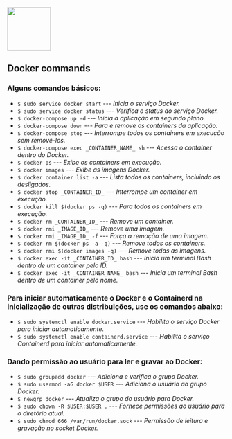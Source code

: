<img height="100em" src="https://upload.wikimedia.org/wikipedia/commons/thumb/4/4e/Docker_%28container_engine%29_logo.svg/1280px-Docker_%28container_engine%29_logo.svg.png" >

## Docker commands

### Alguns comandos básicos:

- `$ sudo service docker start` --- _Inicia o serviço Docker._
- `$ sudo service docker status` --- _Verifica o status do serviço Docker._
- `$ docker-compose up -d` --- _Inicia a aplicação em segundo plano._
- `$ docker-compose down` --- _Para e remove os containers da aplicação._
- `$ docker-compose stop` --- _Interrompe todos os containers em execução sem removê-los._
- `$ docker-compose exec _CONTAINER_NAME_ sh` --- _Acessa o container dentro do Docker._
- `$ docker ps` --- _Exibe os containers em execução._
- `$ docker images` --- _Exibe as imagens Docker._
- `$ docker container list -a` --- _Lista todos os containers, incluindo os desligados._
- `$ docker stop _CONTAINER_ID_` --- _Interrompe um container em execução._
- `$ docker kill $(docker ps -q)` --- _Para todos os containers em execução._
- `$ docker rm _CONTAINER_ID_` --- _Remove um container._
- `$ docker rmi _IMAGE_ID_` --- _Remove uma imagem._
- `$ docker rmi _IMAGE_ID_ -f` --- _Força a remoção de uma imagem._
- `$ docker rm $(docker ps -a -q)` --- _Remove todos os containers._
- `$ docker rmi $(docker images -q)` --- _Remove todas as imagens._
- `$ docker exec -it _CONTAINER_ID_ bash` --- _Inicia um terminal Bash dentro de um container pelo ID._
- `$ docker exec -it _CONTAINER_NAME_ bash` --- _Inicia um terminal Bash dentro de um container pelo nome._

### Para iniciar automaticamente o Docker e o Containerd na inicialização de outras distribuições, use os comandos abaixo:

- `$ sudo systemctl enable docker.service` --- _Habilita o serviço Docker para iniciar automaticamente._
- `$ sudo systemctl enable containerd.service` --- _Habilita o serviço Containerd para iniciar automaticamente._

### Dando permissão ao usuário para ler e gravar ao Docker:

- `$ sudo groupadd docker` --- _Adiciona e verifica o grupo Docker._
- `$ sudo usermod -aG docker $USER` --- _Adiciona o usuário ao grupo Docker._
- `$ newgrp docker` --- _Atualiza o grupo do usuário para Docker._
- `$ sudo chown -R $USER:$USER .` --- _Fornece permissões ao usuário para o diretório atual._
- `$ sudo chmod 666 /var/run/docker.sock` --- _Permissão de leitura e gravação no socket Docker._


